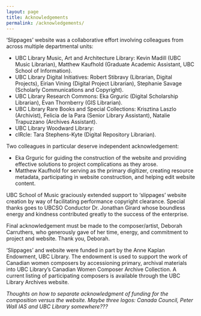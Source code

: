 ```yaml
---
layout: page
title: Acknowledgements
permalink: /acknowledgements/
---
```


‘Slippages’ website was a collaborative effort involving colleagues from across multiple departmental units:
* UBC Library Music, Art and Architecture Library: Kevin Madill (UBC Music Librarian), Matthew Kaufhold (Graduate Academic Assistant, UBC School of Information).
*	UBC Library Digital Initiatives: Robert Stibravy (Librarian, Digital Projects), Eirian Vining (Digital Project Librarian), Stephanie Savage (Scholarly Communications and Copyright).
*	UBC Library Research Commons: Eka Grguric (Digital Scholarship Librarian), Evan Thornberry (GIS Librarian).
*	UBC Library Rare Books and Special Collections: Krisztina Laszlo (Archivist), Felicia de la Para (Senior Library Assistant), Natalie Trapuzzano (Archives Assistant).
*	UBC Library Woodward Library:  
*	cIRcle: Tara Stephens-Kyte (Digital Repository Librarian).

Two colleagues in particular deserve independent acknowledgement:
*	Eka Grguric for guiding the construction of the website and providing effective solutions to project complications as they arose.
*	Matthew Kaufhold for serving as the primary digitizer, creating resource metadata, participating in website construction, and helping edit website content.

UBC School of Music graciously extended support to ‘slippages’ website creation by way of facilitating performance copyright clearance. Special thanks goes to UBCSO Conductor Dr. Jonathan Girard whose boundless energy and kindness contributed greatly to the success of the enterprise.

Final acknowledgement must be made to the composer/artist, Deborah Carruthers, who generously gave of her time, energy, and commitment to project and website. Thank you, Deborah.

‘Slippages’ and website were funded in part by the Anne Kaplan Endowment, UBC Library. The endowment is used to support the work of Canadian women composers by accessioning primary, archival materials into UBC Library’s Canadian Women Composer Archive Collection. A current listing of participating composers is available through the UBC Library Archives website.

*Thoughts on how to separate acknowledgment of funding for the composition versus the website. Maybe three logos: Canada Council, Peter Wall IAS and UBC Library somewhere???*

 

